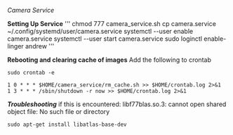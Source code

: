 *Camera Service*


**Setting Up Service**
'''
chmod 777 camera_service.sh
cp camera.service ~/.config/systemd/user/camera.service
systemctl --user enable camera.service
systemctl --user start camera.service 
sudo loginctl enable-linger andrew
'''


**Rebooting and clearing cache of images**
Add the following to crontab
```
sudo crontab -e
```

```
1 0 * * * $HOME/camera_service/rm_cache.sh >> $HOME/crontab.log 2>&1
1 3 * * * /sbin/shutdown -r now >> $HOME/crontab.log 2>&1
```


***Troubleshooting***
if this is encountered:
libf77blas.so.3: cannot open shared object file: No such file or directory
```
sudo apt-get install libatlas-base-dev
```
